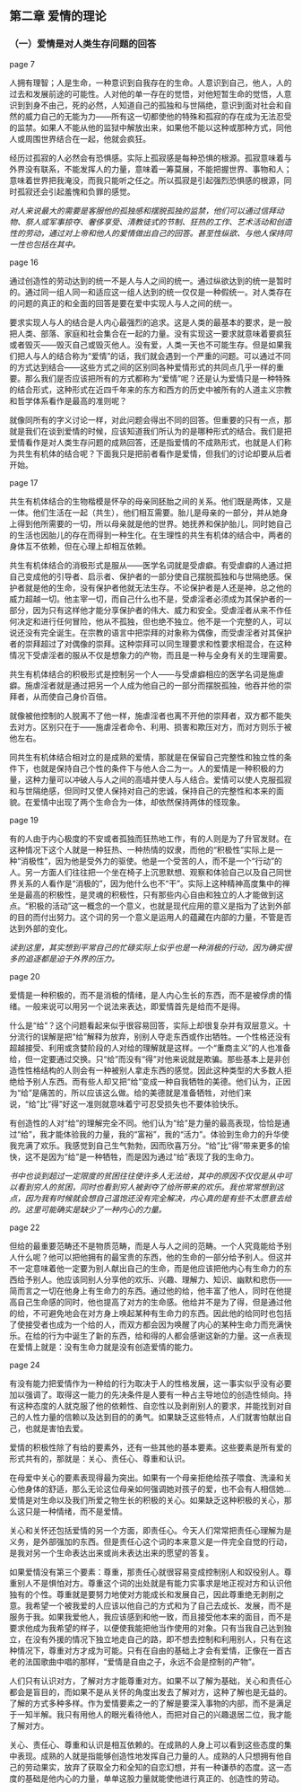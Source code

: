 ## 第二章 爱情的理论

### （一）爱情是对人类生存问题的回答

page 7

人拥有理智；人是生命，一种意识到自我存在的生命。人意识到自己，他人，人的过去和发展前途的可能性。人对他的单一存在的觉悟，对他短暂生命的觉悟，人意识到到身不由己，死的必然，人知道自己的孤独和与世隔绝，意识到面对社会和自然的威力自己的无能为力——所有这一切都使他的特殊和孤寂的存在成为无法忍受的监禁。如果人不能从他的监狱中解放出来，如果他不能以这种或那种方式，同他人或周围世界结合在一起，他就会疯狂。

经历过孤寂的人必然会有恐惧感。实际上孤寂感是每种恐惧的根源。孤寂意味着与外界没有联系，不能发挥人的力量，意味着一筹莫展，不能把握世界、事物和人；意味着世界把我淹没，而我只能听之任之。所以孤寂是引起强烈恐惧感的根源，同时孤寂还会引起羞愧和负罪的感觉。

*对人来说最大的需要是客服他的孤独感和摆脱孤独的监禁，他们可以通过信拜动物、祭人或军事掠夺、奢侈享受、清教徒式的节制、狂热的工作、艺术活动和创造性的劳动，通过对上帝和他人的爱情做出自己的回答。甚至性纵欲、与他人保持同一性也包括在其中。*

page 16

通过创造性的劳动达到的统一不是人与人之间的统一。通过纵欲达到的统一是暂时的。通过同一组人同一和适应这一组人达到的统一仅仅是一种假统一。对人类存在的问题的真正的和全面的回答是要在爱中实现人与人之间的统一。

要求实现人与人的结合是人内心最强烈的追求。这是人类的最基本的要求，是一股把人类、部落、家庭和社会集合在一起的力量。没有实现这一要求就意味着要疯狂或者毁灭——毁灭自己或毁灭他人。没有爱，人类一天也不可能生存。但是如果我们把人与人的结合称为“爱情”的话，我们就会遇到一个严重的问题。可以通过不同的方式达到结合——这些方式之间的区别同各种爱情形式的共同点几乎一样的重要。那么我们是否应该把所有的方式都称为“爱情”呢？还是认为爱情只是一种特殊的结合形式，这种形式在近四千年来的东方和西方的历史中被所有的人道主义宗教和哲学体系看作是最高的准则呢？

就像同所有的字义讨论一样，对此问题会得出不同的回答。但重要的只有一点，那就是我们在谈到爱情的时候，应该知道我们所认为的是哪种形式的结合。我们是把爱情看作是对人类生存问题的成熟回答，还是指爱情的不成熟形式，也就是人们称为共生有机体的结合呢？下面我只是把前者看作是爱情，但我们的讨论却要从后者开始。

page 17

共生有机体结合的生物楷模是怀孕的母亲同胚胎之间的关系。他们既是两体，又是一体。他们生活在一起（共生），他们相互需要。胎儿是母亲的一部分，并从她身上得到他所需要的一切，所以母亲就是他的世界。她抚养和保护胎儿，同时她自己的生活也因胎儿的存在而得到一种生化。在生理性的共生有机体的结合中，两者的身体互不依赖，但在心理上却相互依赖。

共生有机体结合的消极形式是服从——医学名词就是受虐癖。有受虐癖的人通过把自己变成他的引导者、启示者、保护者的一部分使自己摆脱孤独和与世隔绝感。保护者就是他的生命，没有保护者他就无法生存。不论保护者是人还是神，总之他的威力超越一切。他主宰一切，而自己什么也不是，受虐淫者必须成为其保护者的一部分，因为只有这样他才能分享保护者的伟大、威力和安全。受虐淫者从来不作任何决定和进行任何冒险，他从不孤独，但也绝不独立。他不是一个完整的人，可以说还没有完全诞生。在宗教的语言中把崇拜的对象称为偶像，而受虐淫者对其保护者的崇拜超过了对偶像的崇拜。这种崇拜可以同生理要求和性要求相混合，在这种情况下受虐淫者的服从不仅是想象力的产物，而且是一种与全身有关的生理需要。

共生有机体结合的积极形式是控制另一个人——与受虐癖相应的医学名词是施虐癖。施虐淫者就是通过把另一个人成为他自己的一部分而摆脱孤独，他吞并他的崇拜者，从而使自己身价百倍。

就像被他控制的人脱离不了他一样，施虐淫者也离不开他的崇拜者，双方都不能失去对方。区别只在于——施虐淫者命令、利用、损害和欺压对方，而对方则乐于被他左右。

同共生有机体结合相对立的是成熟的爱情，那就是在保留自己完整性和独立性的条件下，也就是保持自己个性的条件下与他人合二为一。人的爱情是一种积极的力量，这种力量可以冲破人与人之间的高墙并使人与人结合。爱情可以使人克服孤寂和与世隔绝感，但同时又使人保持对自己的忠诚，保持自己的完整性和本来的面貌。在爱情中出现了两个生命合为一体，却依然保持两体的怪现象。

page 19

有的人由于内心极度的不安或者孤独而狂热地工作，有的人则是为了升官发财。在这种情况下这个人就是一种狂热、一种热情的奴隶，而他的“积极性”实际上是一种“消极性”，因为他是受外力的驱使。他是一个受苦的人，而不是一个“行动”的人。另一方面人们往往把一个坐在椅子上沉思默想、观察和体验自己以及自己同世界关系的人看作是“消极的”，因为他什么也不“干”。实际上这种精神高度集中的禅坐是最高的积极性，是灵魂的积极性，只有那些内心自由和独立的人才能做到这点。“积极的活动”这一概念的一个意义，也就是现代应用的意义是指为了达到外部的目的而付出努力。这个词的另一个意义是运用人的蕴藏在内部的力量，不管是否达到外部的变化。

*读到这里，其实想到平常自己的忙碌实际上似乎也是一种消极的行动，因为确实很多的追逐都是迫于外界的压力。*

page 20

爱情是一种积极的，而不是消极的情绪，是人内心生长的东西，而不是被俘虏的情绪。一般来说可以用另一个说法来表达，即爱情首先是给而不是得。

什么是“给”？这个问题看起来似乎很容易回答，实际上却很复杂并有双层意义。十分流行的误解是把“给”解释为放弃，别别人夺走东西或作出牺牲。一个性格还没有超越接受、利用或贪婪阶段的人对给的理解就是这样。一个“重商主义”的人也准备给，但一定要通过交换。只“给”而没有“得”对他来说就是欺骗。那些基本上是非创造性性格结构的人则会有一种被别人拿走东西的感觉。因此这种类型的大多数人拒绝给予别人东西。而有些人却又把“给”变成一种自我牺牲的美德。他们认为，正因为“给”是痛苦的，所以应该这么做。给的美德就是准备牺牲，对他们来说，“给”比“得”好这一准则就意味着宁可忍受损失也不要体验快乐。

有创造性的人对“给”的理解完全不同。他们认为“给”是力量的最高表现，恰恰是通过“给”，我才能体验我的力量，我的“富裕”，我的“活力”。体验到生命力的升华使我充满了欢乐。我感觉到自己生气勃勃，因而欣喜万分。“给”比“得”带来更多的愉快，这不是因为“给”是一种牺牲，而是因为通过“给”表现了我的生命力。

*书中也谈到超过一定限度的贫困往往使许多人无法给，其中的原因不仅仅是从中可以看到穷人的贫困，同时也看到穷人被剥夺了给所带来的欢乐。我也常常想到这点，因为我有时候就会想自己温饱还没有完全解决，内心真的是有些不太愿意去给的。这里可能确实是缺少了一种内心的力量。*

page 22

但给的最重要范畴还不是物质范畴，而是人与人之间的范畴。一个人究竟能给予别人什么呢？他可以把他拥有的最宝贵的东西，他的生命的一部分给予别人。但这并不一定意味着他一定要为别人献出自己的生命，而是他应该把他内心有生命力的东西给予别人。他应该同别人分享他的欢乐、兴趣、理解力、知识、幽默和悲伤——简而言之一切在他身上有生命力的东西。通过他的给，他丰富了他人，同时在他提高自己生命感的同时，他也提高了对方的生命感。他给并不是为了得，但是通过他的给，不可避免地会在对方身上唤起某种有生命力的东西。因此他的给同时也包括了使接受者也成为一个给的人，而双方都会因为唤醒了内心的某种生命力而充满快乐。在给的行为中诞生了新的东西，给和得的人都会感谢这新的力量。这一点表现在爱情上就是：没有生命力就是没有创造爱情的能力。

page 24

有没有能力把爱情作为一种给的行为取决于人的性格发展，这一事实似乎没有必要加以强调了。取得这一能力的先决条件是人要有一种占主导地位的创造性倾向。持有这种态度的人就克服了他的依赖性、自恋性以及剥削别人的要求，并能找到对自己的人性力量的信赖以及达到目的的勇气。如果缺乏这些特点，人们就害怕献出自己，也就是害怕去爱。

爱情的积极性除了有给的要素外，还有一些其他的基本要素。这些要素是所有爱的形式共有的，那就是：关心、责任心、尊重和认识。

在母爱中关心的要素表现得最为突出。如果有一个母亲拒绝给孩子喂食、洗澡和关心他身体的舒适，那么无论这位母亲如何强调她对孩子的爱，也不会有人相信她...爱情是对生命以及我们所爱之物生长的积极的关心。如果缺乏这种积极的关心，那么这只是一种情绪，而不是爱情。

关心和关怀还包括爱情的另一个方面，即责任心。今天人们常常把责任心理解为是义务，是外部强加的东西。但是责任心这个词的本来意义是一件完全自觉的行动，是我对另一个生命表达出来或尚未表达出来的愿望的答复。

如果爱情没有第三个要素：尊重，那责任心就很容易变成控制别人和奴役别人。尊重别人不是惧怕对方。尊重这个词的出处就是有能力实事求是地正视对方和认识他独有的个性。尊重就是要努力地使对方能成长和发展自己，因此尊重绝无剥削之意。我希望一个被我爱的人应该以他自己的方式和为了自己去成长、发展，而不是服务于我。如果我爱他人，我应该感到和他一致，而且接受他本来的面目，而不是要求他成为我希望的样子，以便使我能把他当作使用的对象。只有当我自己达到独立，在没有外援的情况下独立地走自己的路，即不想去控制和利用别人，只有在这种情况下，尊重对方才成为可能。只有在自由的基础上才会有爱情，正像在一首古老的法国歌曲中唱的那样，“爱情是自由之子，永远不会是控制的产物”。

人们只有认识对方，了解对方才能尊重对方。如果不以了解为基础，关心和责任心都会是盲目的，而如果不是从关怀的角度出发去了解对方，这种了解也是无益的。了解的方式多种多样。作为爱情要素之一的了解是要深入事物的内部，而不是满足于一知半解。我只有用他人的眼光看待他人，而把对自己的兴趣退居二位，我才能了解对方。

关心、责任心、尊重和认识是相互依赖的。在成熟的人身上可以看到这些态度的集中表现。成熟的人就是指能够创造性地发挥自己力量的人。成熟的人只想拥有他自己的劳动果实，放弃了获取全力和全知的自恋幻想，并有一种谦恭的态度。这一态度的基础是他内心的力量，单单这股力量就能使他进行真正的、创造性的劳动。
